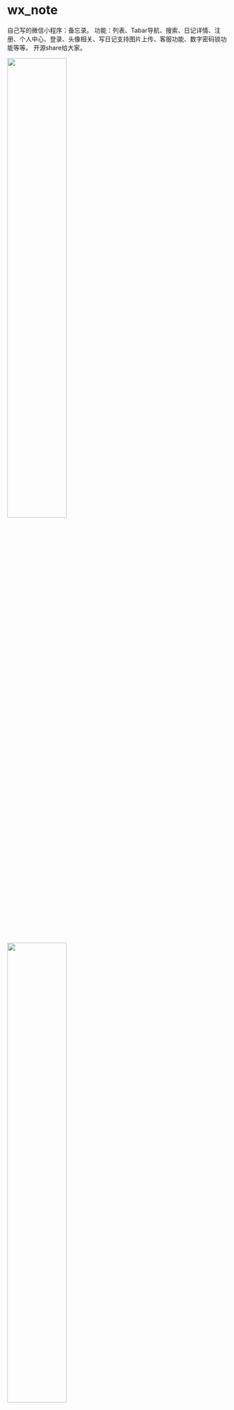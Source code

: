 # wx_note


自己写的微信小程序：备忘录。
功能：列表、Tabar导航、搜索、日记详情、注册、个人中心、登录、头像相关、写日记支持图片上传、客服功能、数字密码锁功能等等。
开源share给大家。


<img src="https://github.com/jaychou2012/wx_note/blob/master/images/Screenshot_20180828-192157.png" width="52%" height="52%"/>


<img src="https://github.com/jaychou2012/wx_note/blob/master/images/Screenshot_20180828-192213.png" width="52%" height="52%"/>


<img src="https://github.com/jaychou2012/wx_note/blob/master/images/Screenshot_20180828-192224.png" width="52%" height="52%"/>


<img src="https://github.com/jaychou2012/wx_note/blob/master/images/Screenshot_20180828-192230.png" width="52%" height="52%"/>


<img src="https://github.com/jaychou2012/wx_note/blob/master/images/Screenshot_20180828-192313.png" width="52%" height="52%"/>


<img src="https://github.com/jaychou2012/wx_note/blob/master/images/Screenshot_20180828-195834.png" width="52%" height="52%"/>



